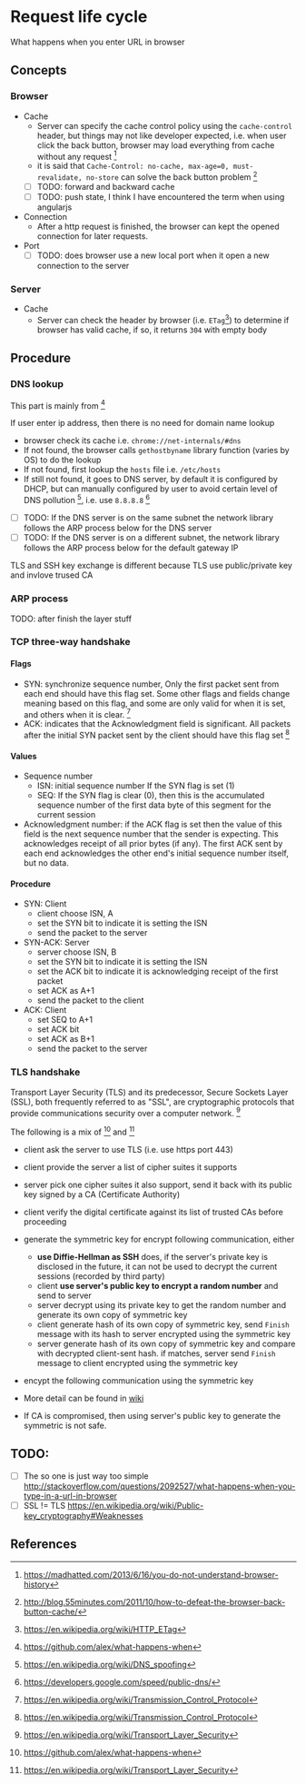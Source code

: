# Request life cycle

What happens when you enter URL in browser

<!-- toc -->

## Concepts

### Browser

- Cache
  - Server can specify the cache control policy using the `cache-control` header,
  but things may not like developer expected, i.e. when user click the back button,
  browser may load everything from cache without any request [^2]
  - it is said that `Cache-Control: no-cache, max-age=0, must-revalidate, no-store`
  can solve the back button problem [^3]
  - [ ] TODO: forward and backward cache
  - [ ] TODO: push state, I think I have encountered the term when using angularjs
- Connection
  - After a http request is finished, the browser can kept the opened connection for later requests.
- Port
  - [ ] TODO: does browser use a new local port when it open a new connection to the server

### Server

- Cache
  - Server can check the header by browser (i.e. `ETag`[^4]) to determine if browser
  has valid cache, if so, it returns `304` with empty body

## Procedure

### DNS lookup

This part is mainly from [^1]

If user enter ip address, then there is no need for domain name lookup

- browser check its cache i.e. `chrome://net-internals/#dns`
- If not found, the browser calls `gethostbyname` library function (varies by OS) to do the lookup
- If not found, first lookup the `hosts` file i.e. `/etc/hosts`
- If still not found, it goes to DNS server, by default it is configured by DHCP, but can manually configured
by user to avoid certain level of DNS pollution [^5], i.e. use `8.8.8.8` [^6]
- [ ] TODO: If the DNS server is on the same subnet the network library follows the ARP process below for the DNS server
- [ ] TODO: If the DNS server is on a different subnet, the network library follows the ARP process below for the default gateway IP

TLS and SSH key exchange is different because TLS use public/private key and
invlove trused CA

### ARP process

TODO: after finish the layer stuff

### TCP three-way handshake

#### Flags

- SYN: synchronize sequence number, Only the first packet sent from each end should have this flag set. Some other flags and fields change meaning based on this flag, and some are only valid for when it is set, and others when it is clear. [^7]
- ACK: indicates that the Acknowledgment field is significant. All packets after the initial SYN packet sent by the client should have this flag set [^7]

#### Values

- Sequence number
  - ISN: initial sequence number If the SYN flag is set (1)
  - SEQ: If the SYN flag is clear (0), then this is the accumulated sequence number of the first data byte of this segment for the current session
- Acknowledgment number: if the ACK flag is set then the value of this field is the next sequence number that the sender is expecting. This acknowledges receipt of all prior bytes (if any). The first ACK sent by each end acknowledges the other end's initial sequence number itself, but no data.

#### Procedure

- SYN: Client
  - client choose ISN, A
  - set the SYN bit to indicate it is setting the ISN
  - send the packet to the server
- SYN-ACK: Server
  - server choose ISN, B
  - set the SYN bit to indicate it is setting the ISN
  - set the ACK bit to indicate it is acknowledging receipt of the first packet
  - set ACK as A+1
  - send the packet to the client
- ACK: Client
  - set SEQ to A+1
  - set ACK bit
  - set ACK as B+1
  - send the packet to the server

### TLS handshake

Transport Layer Security (TLS) and its predecessor, Secure Sockets Layer (SSL), both frequently referred to as "SSL", are cryptographic protocols that provide communications security over a computer network. [^8]

The following is a mix of [^1] and [^8]

- client ask the server to use TLS (i.e. use https port 443)
- client provide the server a list of cipher suites it supports
- server pick one cipher suites it also support, send it back with its public key signed by a CA (Certificate Authority)
- client verify the digital certificate against its list of trusted CAs before proceeding
- generate the symmetric key for encrypt following communication, either
  - **use Diffie-Hellman as SSH** does, if the server's private key is disclosed in the future, it can not be used to decrypt the current sessions (recorded by third party)
  - client **use server's public key to encrypt a random number** and send to server
  - server decrypt using its private key to get the random number and generate its own copy of symmetric key
  - client generate hash of its own copy of symmetric key, send `Finish` message with its hash to server encrypted using the symmetric key
  - server generate hash of its own copy of symmetric key and compare with decrypted client-sent hash.
  if matches, server send `Finish` message to client encrypted using the symmetric key
- encypt the following communication using the symmetric key


- More detail can be found in [wiki](https://en.wikipedia.org/wiki/Transport_Layer_Security#Basic_TLS_handshake)
- If CA is compromised, then using server's public key to generate the symmetric is not safe.


## TODO:

- [ ] The so one is just way too simple http://stackoverflow.com/questions/2092527/what-happens-when-you-type-in-a-url-in-browser
- [ ] SSL != TLS https://en.wikipedia.org/wiki/Public-key_cryptography#Weaknesses

## References

[^1]: https://github.com/alex/what-happens-when
[^2]: https://madhatted.com/2013/6/16/you-do-not-understand-browser-history
[^3]: http://blog.55minutes.com/2011/10/how-to-defeat-the-browser-back-button-cache/
[^4]: https://en.wikipedia.org/wiki/HTTP_ETag
[^5]: https://en.wikipedia.org/wiki/DNS_spoofing
[^6]: https://developers.google.com/speed/public-dns/
[^7]: https://en.wikipedia.org/wiki/Transmission_Control_Protocol
[^8]: https://en.wikipedia.org/wiki/Transport_Layer_Security
